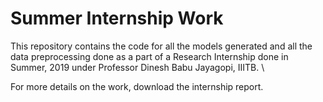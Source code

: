 # Summer Internship Work
This repository contains the code for all the models generated and all the data preprocessing done as a part of a Research Internship done in Summer, 2019 under Professor Dinesh Babu Jayagopi, IIITB. \\

For more details on the work, download the internship report.
